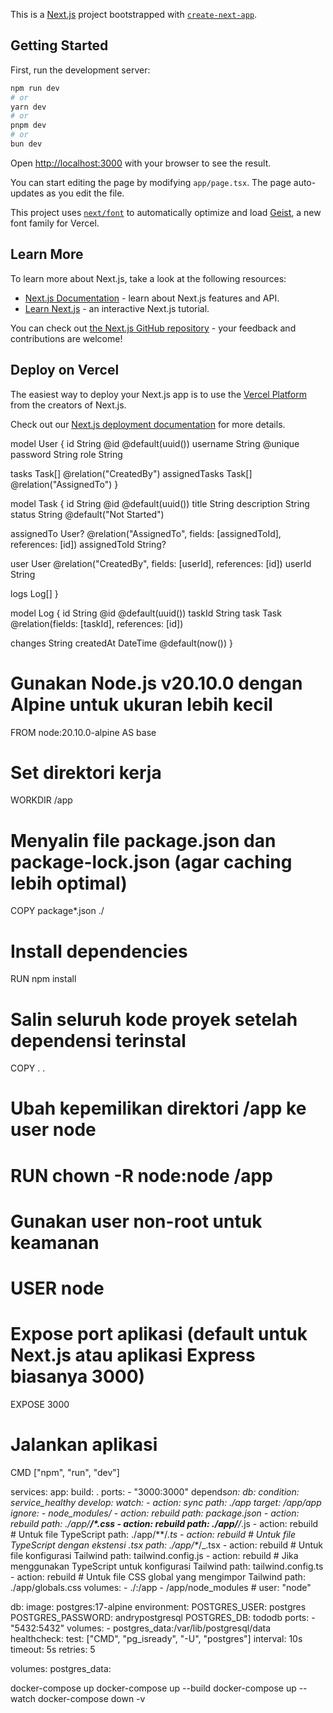 This is a [Next.js](https://nextjs.org) project bootstrapped with [`create-next-app`](https://nextjs.org/docs/app/api-reference/cli/create-next-app).

## Getting Started

First, run the development server:

```bash
npm run dev
# or
yarn dev
# or
pnpm dev
# or
bun dev
```

Open [http://localhost:3000](http://localhost:3000) with your browser to see the result.

You can start editing the page by modifying `app/page.tsx`. The page auto-updates as you edit the file.

This project uses [`next/font`](https://nextjs.org/docs/app/building-your-application/optimizing/fonts) to automatically optimize and load [Geist](https://vercel.com/font), a new font family for Vercel.

## Learn More

To learn more about Next.js, take a look at the following resources:

- [Next.js Documentation](https://nextjs.org/docs) - learn about Next.js features and API.
- [Learn Next.js](https://nextjs.org/learn) - an interactive Next.js tutorial.

You can check out [the Next.js GitHub repository](https://github.com/vercel/next.js) - your feedback and contributions are welcome!

## Deploy on Vercel

The easiest way to deploy your Next.js app is to use the [Vercel Platform](https://vercel.com/new?utm_medium=default-template&filter=next.js&utm_source=create-next-app&utm_campaign=create-next-app-readme) from the creators of Next.js.

Check out our [Next.js deployment documentation](https://nextjs.org/docs/app/building-your-application/deploying) for more details.

model User {
id String @id @default(uuid())
username String @unique
password String
role String

tasks Task[] @relation("CreatedBy")
assignedTasks Task[] @relation("AssignedTo")
}

model Task {
id String @id @default(uuid())
title String
description String
status String @default("Not Started")

assignedTo User? @relation("AssignedTo", fields: [assignedToId], references: [id])
assignedToId String?

user User @relation("CreatedBy", fields: [userId], references: [id])
userId String

logs Log[]
}

model Log {
id String @id @default(uuid())
taskId String
task Task @relation(fields: [taskId], references: [id])

changes String
createdAt DateTime @default(now())
}

# Gunakan Node.js v20.10.0 dengan Alpine untuk ukuran lebih kecil

FROM node:20.10.0-alpine AS base

# Set direktori kerja

WORKDIR /app

# Menyalin file package.json dan package-lock.json (agar caching lebih optimal)

COPY package\*.json ./

# Install dependencies

RUN npm install

# Salin seluruh kode proyek setelah dependensi terinstal

COPY . .

# Ubah kepemilikan direktori /app ke user node

# RUN chown -R node:node /app

# Gunakan user non-root untuk keamanan

# USER node

# Expose port aplikasi (default untuk Next.js atau aplikasi Express biasanya 3000)

EXPOSE 3000

# Jalankan aplikasi

CMD ["npm", "run", "dev"]

services:
app:
build: .
ports: - "3000:3000"
depends*on:
db:
condition: service_healthy
develop:
watch: - action: sync
path: ./app
target: /app/app
ignore: - node_modules/ - action: rebuild
path: package.json - action: rebuild
path: ./app/**/\*.css - action: rebuild
path: ./app/**/*.js - action: rebuild # Untuk file TypeScript
path: ./app/\*\*/_.ts - action: rebuild # Untuk file TypeScript dengan ekstensi .tsx
path: ./app/\*_/\_.tsx - action: rebuild # Untuk file konfigurasi Tailwind
path: tailwind.config.js - action: rebuild # Jika menggunakan TypeScript untuk konfigurasi Tailwind
path: tailwind.config.ts - action: rebuild # Untuk file CSS global yang mengimpor Tailwind
path: ./app/globals.css
volumes: - ./:/app - /app/node_modules # user: "node"

db:
image: postgres:17-alpine
environment:
POSTGRES_USER: postgres
POSTGRES_PASSWORD: andrypostgresql
POSTGRES_DB: tododb
ports: - "5432:5432"
volumes: - postgres_data:/var/lib/postgresql/data
healthcheck:
test: ["CMD", "pg_isready", "-U", "postgres"]
interval: 10s
timeout: 5s
retries: 5

volumes:
postgres_data:

docker-compose up
docker-compose up --build
docker-compose up --watch
docker-compose down -v
